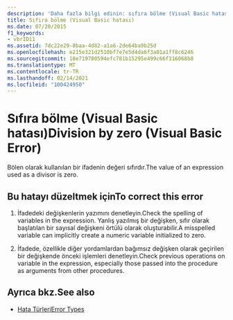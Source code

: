 ```yaml
---
description: 'Daha fazla bilgi edinin: sıfıra bölme (Visual Basic hatası)'
title: Sıfıra bölme (Visual Basic hatası)
ms.date: 07/20/2015
f1_keywords:
- vbrID11
ms.assetid: 7dc22e29-8baa-4d82-a1a6-2de64ba9b25d
ms.openlocfilehash: e215e321d2510bf7e7e5d4da6f3a01a1ff8c6246
ms.sourcegitcommit: 10e719780594efc781b15295e499c66f316068b8
ms.translationtype: MT
ms.contentlocale: tr-TR
ms.lasthandoff: 02/14/2021
ms.locfileid: "100424950"
---
```

# <a name="division-by-zero-visual-basic-error"></a><span data-ttu-id="63922-103">Sıfıra bölme (Visual Basic hatası)</span><span class="sxs-lookup"><span data-stu-id="63922-103">Division by zero (Visual Basic Error)</span></span>

<span data-ttu-id="63922-104">Bölen olarak kullanılan bir ifadenin değeri sıfırdır.</span><span class="sxs-lookup"><span data-stu-id="63922-104">The value of an expression used as a divisor is zero.</span></span>  
  
## <a name="to-correct-this-error"></a><span data-ttu-id="63922-105">Bu hatayı düzeltmek için</span><span class="sxs-lookup"><span data-stu-id="63922-105">To correct this error</span></span>  
  
1. <span data-ttu-id="63922-106">İfadedeki değişkenlerin yazımını denetleyin.</span><span class="sxs-lookup"><span data-stu-id="63922-106">Check the spelling of variables in the expression.</span></span> <span data-ttu-id="63922-107">Yanlış yazılmış bir değişken, sıfır olarak başlatılan bir sayısal değişkeni örtülü olarak oluşturabilir.</span><span class="sxs-lookup"><span data-stu-id="63922-107">A misspelled variable can implicitly create a numeric variable initialized to zero.</span></span>  
  
2. <span data-ttu-id="63922-108">İfadede, özellikle diğer yordamlardan bağımsız değişken olarak geçirilen bir değişkende önceki işlemleri denetleyin.</span><span class="sxs-lookup"><span data-stu-id="63922-108">Check previous operations on variable in the expression, especially those passed into the procedure as arguments from other procedures.</span></span>  
  
## <a name="see-also"></a><span data-ttu-id="63922-109">Ayrıca bkz.</span><span class="sxs-lookup"><span data-stu-id="63922-109">See also</span></span>

- [<span data-ttu-id="63922-110">Hata Türleri</span><span class="sxs-lookup"><span data-stu-id="63922-110">Error Types</span></span>](../programming-guide/language-features/error-types.md)
